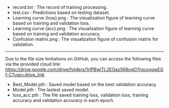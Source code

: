 - record.txt : The record of training processing.
- test.csv : Predictions based on testing dataset.
- Learning curve (loss).png : The visualization figure of learning curve based on training and validation loss.
- Learning curve (acc).png : The visualization figure of learning curve based on training and validation accuracy.
- Confusion matrix.png : The visualization figure of confusion matrix for validation.

------------------------------------------------------------
Due to the file size limitations on GitHub, you can access the following files via the provided cloud link: https://drive.google.com/drive/folders/1rIPBwiTL2EOaz568ogO7nscxxgwEGf-C?usp=drive_link

- Best_Model.pth : Saved model based on the best validation accuracy.
- Model.pth : The lastest saved model.
- loss_acc.pth : The file saved training loss, validation loss, training accuracy and validation accuracy in each epoch.

